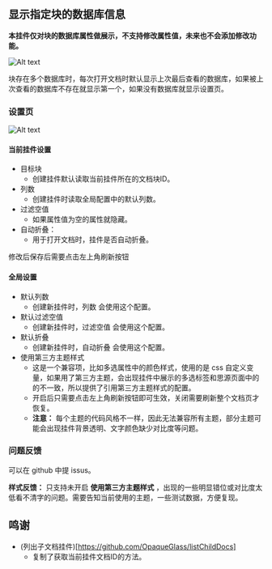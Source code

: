 ## 显示指定块的数据库信息

**本挂件仅对块的数据库属性做展示，不支持修改属性值，未来也不会添加修改功能。**

![Alt text](https://github.com/Misuzu2027/sywidget-block-database-view/blob/master/README.asstes/attribute-page.png?raw=true)

块存在多个数据库时，每次打开文档时默认显示上次最后查看的数据库，如果被上次查看的数据库不存在就显示第一个，如果没有数据库就显示设置页。

### 设置页

![Alt text](https://github.com/Misuzu2027/sywidget-block-database-view/blob/master/README.asstes/setting-page.png?raw=true)

#### 当前挂件设置

* 目标块
  * 创建挂件默认读取当前挂件所在的文档块ID。
* 列数
  * 创建挂件时读取全局配置中的默认列数。
* 过滤空值
  * 如果属性值为空的属性就隐藏。
* 自动折叠：
  * 用于打开文档时，挂件是否自动折叠。

修改后保存后需要点击左上角刷新按钮

#### 全局设置

* 默认列数
  * 创建新挂件时，列数 会使用这个配置。
* 默认过滤空值
  * 创建新挂件时，过滤空值 会使用这个配置。
* 默认折叠
  * 创建新挂件时，自动折叠 会使用这个配置。
* 使用第三方主题样式
  * 这是一个兼容项，比如多选属性中的颜色样式，使用的是 css 自定义变量，如果用了第三方主题，会出现挂件中展示的多选标签和思源页面中的的不一致，所以提供了引用第三方主题样式的配置。
  * 开启后只需要点击左上角刷新按钮即可生效，关闭需要刷新整个文档页才恢复。
  *  **注意：** 每个主题的代码风格不一样，因此无法兼容所有主题，部分主题可能会出现挂件背景透明、文字颜色缺少对比度等问题。


### 问题反馈
可以在 github 中提 issus。

**样式反馈：** 只支持未开启 **使用第三方主题样式** ，出现的一些明显错位或对比度太低看不清字的问题。需要告知当前使用的主题，一些测试数据，方便复现。


## 鸣谢

* (列出子文档挂件)[https://github.com/OpaqueGlass/listChildDocs]
  * 复制了获取当前挂件文档ID的方法。